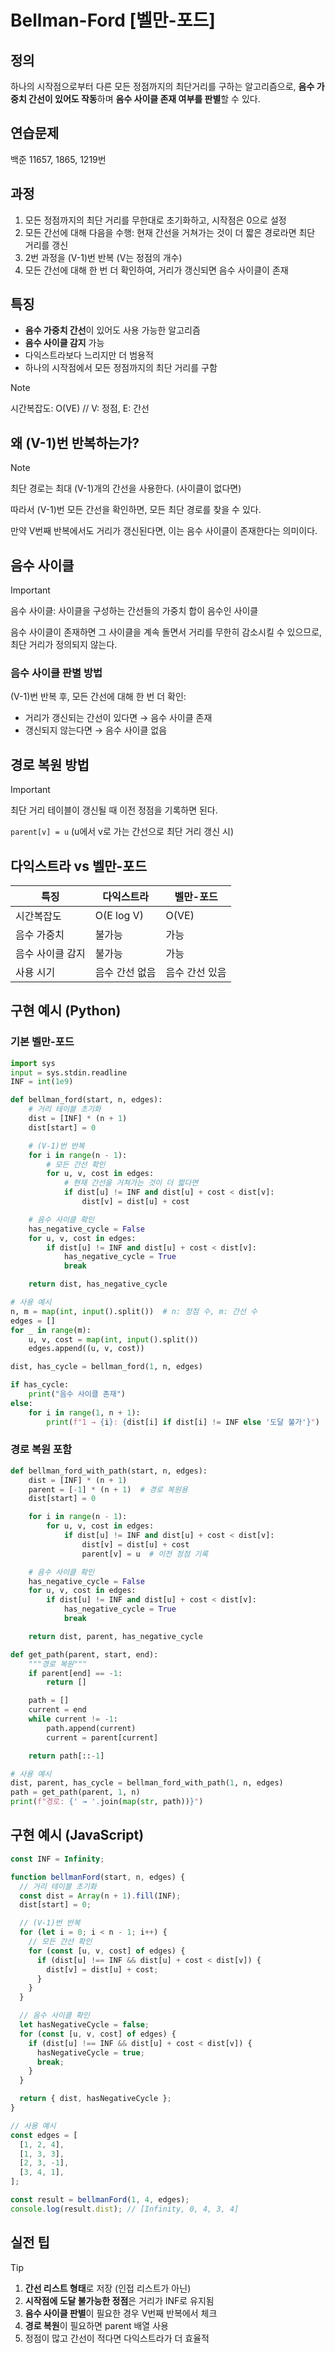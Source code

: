 # Bellman-Ford [벨만-포드]

## 정의

하나의 시작점으로부터 다른 모든 정점까지의 최단거리를 구하는 알고리즘으로, **음수 가중치 간선이 있어도 작동**하며 **음수 사이클 존재 여부를 판별**할 수 있다.

## 연습문제

백준 11657, 1865, 1219번

## 과정

1. 모든 정점까지의 최단 거리를 무한대로 초기화하고, 시작점은 0으로 설정
2. 모든 간선에 대해 다음을 수행: 현재 간선을 거쳐가는 것이 더 짧은 경로라면 최단 거리를 갱신
3. 2번 과정을 (V-1)번 반복 (V는 정점의 개수)
4. 모든 간선에 대해 한 번 더 확인하여, 거리가 갱신되면 음수 사이클이 존재

## 특징

- **음수 가중치 간선**이 있어도 사용 가능한 알고리즘
- **음수 사이클 감지** 가능
- 다익스트라보다 느리지만 더 범용적
- 하나의 시작점에서 모든 정점까지의 최단 거리를 구함

> [!NOTE]
>
> 시간복잡도: O(VE) // V: 정점, E: 간선

## 왜 (V-1)번 반복하는가?

> [!NOTE]
>
> 최단 경로는 최대 (V-1)개의 간선을 사용한다. (사이클이 없다면)
>
> 따라서 (V-1)번 모든 간선을 확인하면, 모든 최단 경로를 찾을 수 있다.
>
> 만약 V번째 반복에서도 거리가 갱신된다면, 이는 음수 사이클이 존재한다는 의미이다.

## 음수 사이클

> [!IMPORTANT]
>
> 음수 사이클: 사이클을 구성하는 간선들의 가중치 합이 음수인 사이클
>
> 음수 사이클이 존재하면 그 사이클을 계속 돌면서 거리를 무한히 감소시킬 수 있으므로, 최단 거리가 정의되지 않는다.

### 음수 사이클 판별 방법

(V-1)번 반복 후, 모든 간선에 대해 한 번 더 확인:

- 거리가 갱신되는 간선이 있다면 → 음수 사이클 존재
- 갱신되지 않는다면 → 음수 사이클 없음

## 경로 복원 방법

> [!IMPORTANT]
>
> 최단 거리 테이블이 갱신될 때 이전 정점을 기록하면 된다.
>
> `parent[v] = u` (u에서 v로 가는 간선으로 최단 거리 갱신 시)

## 다익스트라 vs 벨만-포드

| 특징             | 다익스트라     | 벨만-포드      |
| ---------------- | -------------- | -------------- |
| 시간복잡도       | O(E log V)     | O(VE)          |
| 음수 가중치      | 불가능         | 가능           |
| 음수 사이클 감지 | 불가능         | 가능           |
| 사용 시기        | 음수 간선 없음 | 음수 간선 있음 |

## 구현 예시 (Python)

### 기본 벨만-포드

```python
import sys
input = sys.stdin.readline
INF = int(1e9)

def bellman_ford(start, n, edges):
    # 거리 테이블 초기화
    dist = [INF] * (n + 1)
    dist[start] = 0

    # (V-1)번 반복
    for i in range(n - 1):
        # 모든 간선 확인
        for u, v, cost in edges:
            # 현재 간선을 거쳐가는 것이 더 짧다면
            if dist[u] != INF and dist[u] + cost < dist[v]:
                dist[v] = dist[u] + cost

    # 음수 사이클 확인
    has_negative_cycle = False
    for u, v, cost in edges:
        if dist[u] != INF and dist[u] + cost < dist[v]:
            has_negative_cycle = True
            break

    return dist, has_negative_cycle

# 사용 예시
n, m = map(int, input().split())  # n: 정점 수, m: 간선 수
edges = []
for _ in range(m):
    u, v, cost = map(int, input().split())
    edges.append((u, v, cost))

dist, has_cycle = bellman_ford(1, n, edges)

if has_cycle:
    print("음수 사이클 존재")
else:
    for i in range(1, n + 1):
        print(f"1 → {i}: {dist[i] if dist[i] != INF else '도달 불가'}")
```

### 경로 복원 포함

```python
def bellman_ford_with_path(start, n, edges):
    dist = [INF] * (n + 1)
    parent = [-1] * (n + 1)  # 경로 복원용
    dist[start] = 0

    for i in range(n - 1):
        for u, v, cost in edges:
            if dist[u] != INF and dist[u] + cost < dist[v]:
                dist[v] = dist[u] + cost
                parent[v] = u  # 이전 정점 기록

    # 음수 사이클 확인
    has_negative_cycle = False
    for u, v, cost in edges:
        if dist[u] != INF and dist[u] + cost < dist[v]:
            has_negative_cycle = True
            break

    return dist, parent, has_negative_cycle

def get_path(parent, start, end):
    """경로 복원"""
    if parent[end] == -1:
        return []

    path = []
    current = end
    while current != -1:
        path.append(current)
        current = parent[current]

    return path[::-1]

# 사용 예시
dist, parent, has_cycle = bellman_ford_with_path(1, n, edges)
path = get_path(parent, 1, n)
print(f"경로: {' → '.join(map(str, path))}")
```

## 구현 예시 (JavaScript)

```javascript
const INF = Infinity;

function bellmanFord(start, n, edges) {
  // 거리 테이블 초기화
  const dist = Array(n + 1).fill(INF);
  dist[start] = 0;

  // (V-1)번 반복
  for (let i = 0; i < n - 1; i++) {
    // 모든 간선 확인
    for (const [u, v, cost] of edges) {
      if (dist[u] !== INF && dist[u] + cost < dist[v]) {
        dist[v] = dist[u] + cost;
      }
    }
  }

  // 음수 사이클 확인
  let hasNegativeCycle = false;
  for (const [u, v, cost] of edges) {
    if (dist[u] !== INF && dist[u] + cost < dist[v]) {
      hasNegativeCycle = true;
      break;
    }
  }

  return { dist, hasNegativeCycle };
}

// 사용 예시
const edges = [
  [1, 2, 4],
  [1, 3, 3],
  [2, 3, -1],
  [3, 4, 1],
];

const result = bellmanFord(1, 4, edges);
console.log(result.dist); // [Infinity, 0, 4, 3, 4]
```

## 실전 팁

> [!TIP]
>
> 1. **간선 리스트 형태**로 저장 (인접 리스트가 아닌)
> 2. **시작점에 도달 불가능한 정점**은 거리가 INF로 유지됨
> 3. **음수 사이클 판별**이 필요한 경우 V번째 반복에서 체크
> 4. **경로 복원**이 필요하면 parent 배열 사용
> 5. 정점이 많고 간선이 적다면 다익스트라가 더 효율적
